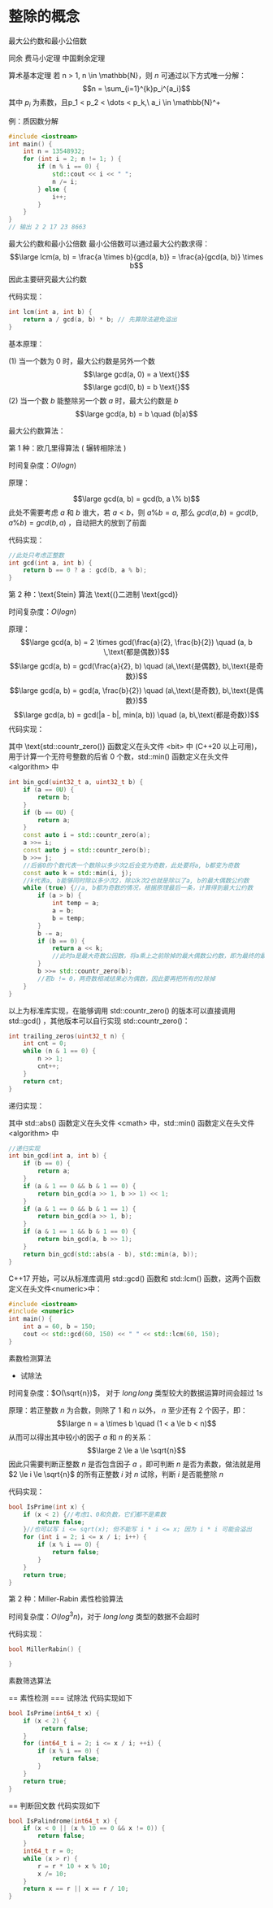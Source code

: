 # 整除的概念

最大公约数和最小公倍数

同余
费马小定理
中国剩余定理

算术基本定理
若 n > 1, n \in \mathbb{N}，则 $n$ 可通过以下方式唯一分解：
$$n = \sum_{i=1}^{k}p_i^{a_i}$$
其中 $p_i$ 为素数，且p_1 < p_2 < \dots < p_k,\ a_i \in \mathbb{N}^+

例：质因数分解
```cpp
#include <iostream>
int main() {
    int n = 13548932;
    for (int i = 2; n != 1; ) {
        if (n % i == 0) {
            std::cout << i << " ";
            n /= i;
        } else {
            i++;
        }
    }
}
// 输出 2 2 17 23 8663
```  
最大公约数和最小公倍数
最小公倍数可以通过最大公约数求得：
$$\large lcm(a, b) = \frac{a \times b}{gcd(a, b)} = \frac{a}{gcd(a, b)} \times b$$
因此主要研究最大公约数

代码实现：
```cpp
int lcm(int a, int b) {
    return a / gcd(a, b) * b; // 先算除法避免溢出
}
```
基本原理：

$(1)$ 当一个数为 $0$ 时，最大公约数是另外一个数
$$\large gcd(a, 0) = a \text{}$$
$$\large gcd(0, b) = b \text{}$$
$(2)$ 当一个数 $b$ 能整除另一个数 $a$ 时，最大公约数是 $b$
$$\large gcd(a, b) = b \quad (b|a)$$

最大公约数算法：

第 $1$ 种：欧几里得算法 ( 辗转相除法 )

时间复杂度：$O(log n)$

原理：


$$\large gcd(a, b) = gcd(b, a \% b)$$
此处不需要考虑 $a$ 和 $b$ 谁大，若 $a < b$，则 $a \% b = a$, 那么 $gcd(a, b) = gcd(b, a\%b) = gcd(b, a)$ ，自动把大的放到了前面

代码实现：
```cpp
//此处只考虑正整数
int gcd(int a, int b) {
    return b == 0 ? a : gcd(b, a % b);
}
```

第 $2$ 种：\text{Stein} 算法 \text{(}二进制 \text{gcd)}

时间复杂度：$O(log n)$

原理：
$$\large gcd(a, b) = 2 \times gcd(\frac{a}{2}, \frac{b}{2}) \quad (a, b \,\text{都是偶数})$$
$$\large gcd(a, b) = gcd(\frac{a}{2}, b) \quad (a\,\text{是偶数}, b\,\text{是奇数})$$
$$\large gcd(a, b) = gcd(a, \frac{b}{2}) \quad (a\,\text{是奇数}, b\,\text{是偶数})$$
$$\large gcd(a, b) = gcd(|a - b|, min(a, b)) \quad (a, b\,\text{都是奇数})$$
代码实现：

其中 \text{std::countr\_zero()} 函数定义在头文件 $\text{<bit>}$ 中 $\text{(C++20}$ 以上可用$\text{)}$，用于计算一个无符号整数的后省 $0$ 个数，$\text{std::min()}$ 函数定义在头文件 $\text{<algorithm>}$ 中
```cpp
int bin_gcd(uint32_t a, uint32_t b) {
    if (a == 0U) {
        return b;
    }
    if (b == 0U) {
        return a;
    }
    const auto i = std::countr_zero(a);
    a >>= i;
    const auto j = std::countr_zero(b);
    b >>= j;
    //后省0的个数代表一个数除以多少次2后会变为奇数，此处要将a, b都变为奇数
    const auto k = std::min(i, j);
    //k代表a, b能够同时除以多少次2，除以k次2也就是除以了a, b的最大偶数公约数
    while (true) {//a, b都为奇数的情况，根据原理最后一条，计算得到最大公约数
        if (a > b) {
            int temp = a;
            a = b;
            b = temp;
        }
        b -= a;
        if (b == 0) {
            return a << k;
            //此时a是最大奇数公因数，将a乘上之前除掉的最大偶数公约数，即为最终的最大公因数
        }
        b >>= std::countr_zero(b);
        //若b != 0，两奇数相减结果必为偶数，因此要再把所有的2除掉
    }
}
```
以上为标准库实现，在能够调用 $\text{std::countr\_zero()}$ 的版本可以直接调用 $\text{std::gcd()}$ ，其他版本可以自行实现 $\text{std::countr\_zero()}$：
```cpp
int trailing_zeros(uint32_t n) {
    int cnt = 0;
    while (n & 1 == 0) {
        n >> 1;
        cnt++;
    }
    return cnt;
}
```

递归实现：

其中 $\text{std::abs()}$ 函数定义在头文件 $\text{<cmath>}$ 中，$\text{std::min()}$ 函数定义在头文件 $\text{<algorithm>}$ 中

```cpp
//递归实现
int bin_gcd(int a, int b) {
    if (b == 0) {
        return a;
    }
    if (a & 1 == 0 && b & 1 == 0) {
        return bin_gcd(a >> 1, b >> 1) << 1;
    }
    if (a & 1 == 0 && b & 1 == 1) {
        return bin_gcd(a >> 1, b);
    }
    if (a & 1 == 1 && b & 1 == 0) {
        return bin_gcd(a, b >> 1);
    }
    return bin_gcd(std::abs(a - b), std::min(a, b));
}
```

$\text{C++17}$ 开始，可以从标准库调用 $\text{std::gcd()}$ 函数和 $\text{std::lcm()}$ 函数，这两个函数定义在头文件$\text{<numeric>}$中：
```cpp
#include <iostream>
#include <numeric>
int main() {
    int a = 60, b = 150;
    cout << std::gcd(60, 150) << " " << std::lcm(60, 150);
}
```
素数检测算法
- 试除法

时间复杂度：$O(\sqrt{n})$， 对于 $long\,long$ 类型较大的数据运算时间会超过 $1s$

原理：若正整数 $n$ 为合数，则除了 $1$ 和 $n$ 以外， $n$ 至少还有 $2$ 个因子，即：
$$\large n = a \times b \quad (1 < a \le b < n)$$
从而可以得出其中较小的因子 $a$ 和 $n$ 的关系：
$$\large 2 \le a \le \sqrt{n}$$
因此只需要判断正整数 $n$ 是否包含因子 $a$ ，即可判断 $n$ 是否为素数，做法就是用 $2 \le i \le \sqrt{n}$ 的所有正整数 $i$ 对 $n$ 试除，判断 $i$ 是否能整除 $n$

代码实现：
```cpp
bool IsPrime(int x) { 
	if (x < 2) {//考虑1、0和负数，它们都不是素数 
		return false;
	}//也可以写 i <= sqrt(x); 但不能写 i * i <= x; 因为 i * i 可能会溢出
    for (int i = 2; i <= x / i; i++) {
		if (x % i == 0) { 
			return false;
		}
	}
	return true;
}
```

第 $2$ 种：$\text{Miller-Rabin}$ 素性检验算法

时间复杂度：$O(log^3n)$，对于 $long\,long$ 类型的数据不会超时

代码实现：
```cpp
bool MillerRabin() {

}
```
素数筛选算法

== 素性检测
=== 试除法
代码实现如下
```cpp
bool IsPrime(int64_t x) {
    if (x < 2) {
         return false; 
    }
    for (int64_t i = 2; i <= x / i; ++i) {
        if (x % i == 0) { 
            return false; 
        }
    }
    return true;
}
```
== 判断回文数
代码实现如下
```cpp
bool IsPalindrome(int64_t x) {
    if (x < 0 || (x % 10 == 0 && x != 0)) { 
        return false; 
    }
    int64_t r = 0;
    while (x > r) {
        r = r * 10 + x % 10;
        x /= 10;
    }
    return x == r || x == r / 10;
}
```